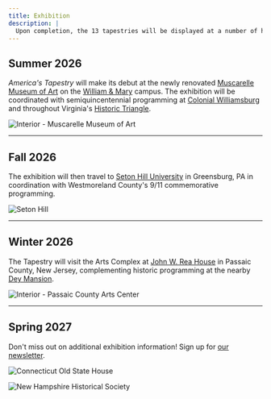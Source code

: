 ```yaml
---
title: Exhibition
description: |
  Upon completion, the 13 tapestries will be displayed at a number of historically significant venues throughout the East Coast.
---
```


## Summer 2026

_America's Tapestry_ will make its debut at the newly renovated [Muscarelle Museum of Art](https://muscarelle.wm.edu/) on the [William & Mary](https://www.wm.edu/) campus. The exhibition will be coordinated with semiquincentennial programming at [Colonial Williamsburg](https://www.colonialwilliamsburg.org) and throughout Virginia's [Historic Triangle](https://va250.org).

![Interior - Muscarelle Museum of Art](/images/exhibition/muscarelle-interior.jpg)

---

## Fall 2026

The exhibition will then travel to [Seton Hill University](https://www.setonhill.edu/) in Greensburg, PA in coordination with Westmoreland County's 9/11 commemorative programming.

![Seton Hill](/images/exhibition/seton-hill.jpg)

---

## Winter 2026

The Tapestry will visit the Arts Complex at [John W. Rea House](https://www.pcartscenter.org/) in Passaic County, New Jersey, complementing historic programming at the nearby [Dey Mansion](https://seepassaiccounty.org/dey-mansion/).

![Interior - Passaic County Arts Center](/images/exhibition/passaic-county-arts-center.jpg)

---

## Spring 2027

Don't miss out on additional exhibition information! Sign up for [our newsletter](/contact).

![Connecticut Old State House](/images/exhibition/connecticut-old-state-house.jpg)

![New Hampshire Historical Society](/images/exhibition/new-hampshire-historical-society.jpg)
